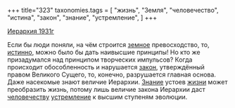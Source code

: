 +++
title="323"
taxonomies.tags = [
 "жизнь",
 "Земля",
 "человечество",
 "истина",
 "закон",
 "знание",
 "устремление",
]
+++

[Иерархия 1931г](/agni/1931)

Если бы люди поняли, на чём строится [земное](/tags/Земля) превосходство, то, [истинно](/tags/истина), можно было бы дать наивысшие принципы! Но кто же призадумался над принципом творческих импульсов? Когда происходит обособленность и нарушается [закон](/tags/закон), утверждённый правом Великого Сущего, то, конечно, разрушается главная основа. Даже насекомые знают величие Иерархии. [Знание](/tags/знание) устоев [жизни](/tags/жизнь) может преобразить жизнь, потому лишь величие закона Иерархии даст [человечеству](/tags/человечество) [устремление](/tags/устремление) к высшим ступеням эволюции.   

